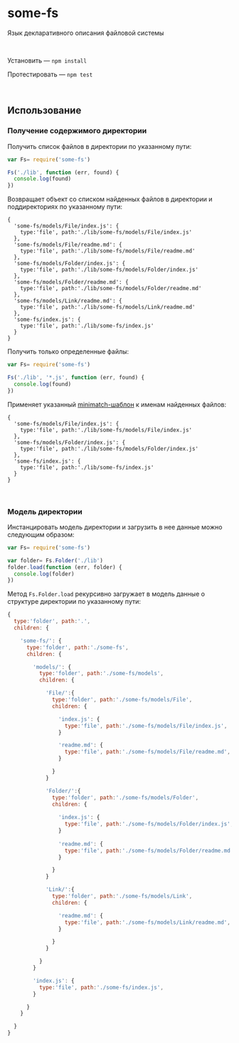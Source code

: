 # some-fs
Язык декларативного описания файловой системы

 

Установить — ``` npm install ```

Протестировать — ``` npm test ```

 

## Использование

### Получение содержимого директории

Получить список файлов в директории по указанному пути:
```javascript
var Fs= require('some-fs')

Fs('./lib', function (err, found) {
  console.log(found)
})
```
Возвращает объект со списком найденных файлов в директории и поддиректориях по указанному пути:
```
{
  'some-fs/models/File/index.js': {
    type:'file', path:'./lib/some-fs/models/File/index.js'
  },
  'some-fs/models/File/readme.md': {
    type:'file', path:'./lib/some-fs/models/File/readme.md'
  },
  'some-fs/models/Folder/index.js': {
    type:'file', path:'./lib/some-fs/models/Folder/index.js'
  },
  'some-fs/models/Folder/readme.md': {
    type:'file', path:'./lib/some-fs/models/Folder/readme.md'
  },
  'some-fs/models/Link/readme.md': {
    type:'file', path:'./lib/some-fs/models/Link/readme.md'
  },
  'some-fs/index.js': {
    type:'file', path:'./lib/some-fs/index.js'
  }
}
```

Получить только определенные файлы:
```javascript
var Fs= require('some-fs')

Fs('./lib', '*.js', function (err, found) {
  console.log(found)
})
```
Применяет указанный [minimatch-шаблон](https://github.com/isaacs/minimatch) к именам найденных файлов:
```
{
  'some-fs/models/File/index.js': {
    type:'file', path:'./lib/some-fs/models/File/index.js'
  },
  'some-fs/models/Folder/index.js': {
    type:'file', path:'./lib/some-fs/models/Folder/index.js'
  },
  'some-fs/index.js': {
    type:'file', path:'./lib/some-fs/index.js'
  }
}
```

 

### Модель директории

Инстанцировать модель директории и загрузить в нее данные можно следующим образом:
```javascript
var Fs= require('some-fs')

var folder= Fs.Folder('./lib')
folder.load(function (err, folder) {
  console.log(folder)
})
```
Метод ```Fs.Folder.load``` рекурсивно загружает в модель данные о структуре директории по указанному пути:
```javascript
{
  type:'folder', path:'.',
  children: {

    'some-fs/': {
      type:'folder', path:'./some-fs',
      children: {

        'models/': {
          type:'folder', path:'./some-fs/models',
          children: {

            'File/':{
              type:'folder', path:'./some-fs/models/File',
              children: {

                'index.js': {
                  type:'file', path:'./some-fs/models/File/index.js',
                }

                'readme.md': {
                  type:'file', path:'./some-fs/models/File/readme.md',
                }

              }
            }

            'Folder/':{
              type:'folder', path:'./some-fs/models/Folder',
              children: {
                
                'index.js': {
                  type:'file', path:'./some-fs/models/Folder/index.js',
                }
                
                'readme.md': {
                  type:'file', path:'./some-fs/models/Folder/readme.md',
                }

              }
            }

            'Link/':{
              type:'folder', path:'./some-fs/models/Link',
              children: {

                'readme.md': {
                  type:'file', path:'./some-fs/models/Link/readme.md',
                }

              }
            }

          }
        }

        'index.js': {
          type:'file', path:'./some-fs/index.js',
        }

      }
    }

  }
}
```